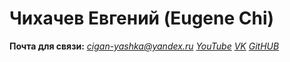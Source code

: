 # Чихачев Евгений (Eugene Chi)
**Почта для связи:** *cigan-yashka@yandex.ru*
_[YouTube](https://www.youtube.com/channel/UChIJbp0D3EvsWqTStX6G9iQ)_
_[VK](https://vk.com/airelephant)_
_[GitHUB](https://github.com/Awerock)_

